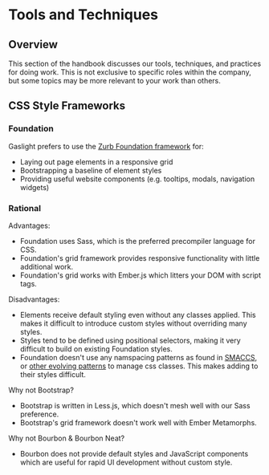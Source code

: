 # Tools and Techniques

## Overview

This section of the handbook discusses our tools, techniques, and practices for
doing work.  This is not exclusive to specific roles within the company, but
some topics may be more relevant to your work than others.

## CSS Style Frameworks

### Foundation

Gaslight prefers to use the [Zurb Foundation framework](http://foundation.zurb.com/) for:

  * Laying out page elements in a responsive grid
  * Bootstrapping a baseline of element styles
  * Providing useful website components (e.g. tooltips, modals, navigation
    widgets)

### Rational

Advantages:

  * Foundation uses Sass, which is the preferred precompiler language for CSS.
  * Foundation's grid framework provides responsive functionality with little
    additional work.
  * Foundation's grid works with Ember.js which litters your DOM with script
    tags.

Disadvantages:

  * Elements receive default styling even without any classes applied. This
    makes it difficult to introduce custom styles without overriding many
    styles.
  * Styles tend to be defined using positional selectors, making it very
    difficult to build on existing Foundation styles.
  * Foundation doesn't use any namspacing patterns as found in
    [SMACCS](http://smacss.com/), or [other evolving
    patterns](https://gist.github.com/necolas/1309546) to manage css classes.
    This makes adding to their styles difficult.

Why not Bootstrap?

  * Bootstrap is written in Less.js, which doesn't mesh well with our Sass
    preference.
  * Bootstrap's grid framework doesn't work well with Ember Metamorphs.

Why not Bourbon & Bourbon Neat?

  * Bourbon does not provide default styles and JavaScript components which are
    useful for rapid UI development without custom style.

